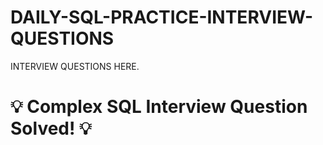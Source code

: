 # DAILY-SQL-PRACTICE-INTERVIEW-QUESTIONS
INTERVIEW QUESTIONS HERE. 

 # 💡 Complex SQL Interview Question Solved! 💡
